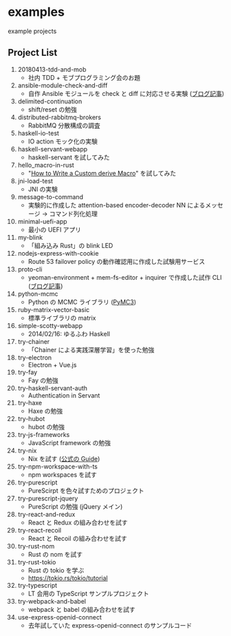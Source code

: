 examples
========

example projects

## Project List

1. 20180413-tdd-and-mob
    * 社内 TDD + モブプログラミング会のお題
1. ansible-module-check-and-diff
    * 自作 Ansible モジュールを check と diff に対応させる実験 ([ブログ記事](https://krdlab.hatenablog.com/entry/2018/05/29/080000))
1. delimited-continuation
    * shift/reset の勉強
1. distributed-rabbitmq-brokers
    * RabbitMQ 分散構成の調査
1. haskell-io-test
    * IO action モック化の実験
1. haskell-servant-webapp
    * haskell-servant を試してみた
1. hello_macro-in-rust
    * "[How to Write a Custom derive Macro](https://doc.rust-lang.org/book/ch19-06-macros.html#how-to-write-a-custom-derive-macro)" を試してみた
1. jni-load-test
    * JNI の実験
1. message-to-command
    * 実験的に作成した attention-based encoder-decoder NN によるメッセージ → コマンド列化処理
1. minimal-uefi-app
    * 最小の UEFI アプリ
1. my-blink
    * 「組み込み Rust」の blink LED
1. nodejs-express-with-cookie
    * Route 53 failover policy の動作確認用に作成した試験用サービス
1. proto-cli
    * yeoman-environment + mem-fs-editor + inquirer で作成した試作 CLI ([ブログ記事](https://krdlab.hatenablog.com/entry/2020/02/25/080000))
1. python-mcmc
    * Python の MCMC ライブラリ ([PyMC3](https://github.com/pymc-devs/pymc3))
1. ruby-matrix-vector-basic
    * 標準ライブラリの matrix
1. simple-scotty-webapp
    * 2014/02/16: ゆるふわ Haskell
1. try-chainer
    * 「Chainer による実践深層学習」を使った勉強
1. try-electron
    * Electron + Vue.js
1. try-fay
    * Fay の勉強
1. try-haskell-servant-auth
    * Authentication in Servant
1. try-haxe
    * Haxe の勉強
1. try-hubot
    * hubot の勉強
1. try-js-frameworks
    * JavaScript framework の勉強
1. try-nix
    * Nix を試す ([公式の Guide](https://nixos.org/manual/nix/stable/))
1. try-npm-workspace-with-ts
    * npm workspaces を試す
1. try-purescript
    * PureScirpt を色々試すためのプロジェクト
1. try-purescript-jquery
    * PureScript の勉強 (jQuery メイン)
1. try-react-and-redux
    * React と Redux の組み合わせを試す
1. try-react-recoil
    * React と Recoil の組み合わせを試す
1. try-rust-nom
    * Rust の nom を試す
1. try-rust-tokio
    * Rust の tokio を学ぶ
    * <https://tokio.rs/tokio/tutorial>
1. try-typescript
    * LT 会用の TypeScript サンプルプロジェクト
1. try-webpack-and-babel
    * webpack と babel の組み合わせを試す
1. use-express-openid-connect
    * 去年試していた express-openid-connect のサンプルコード
